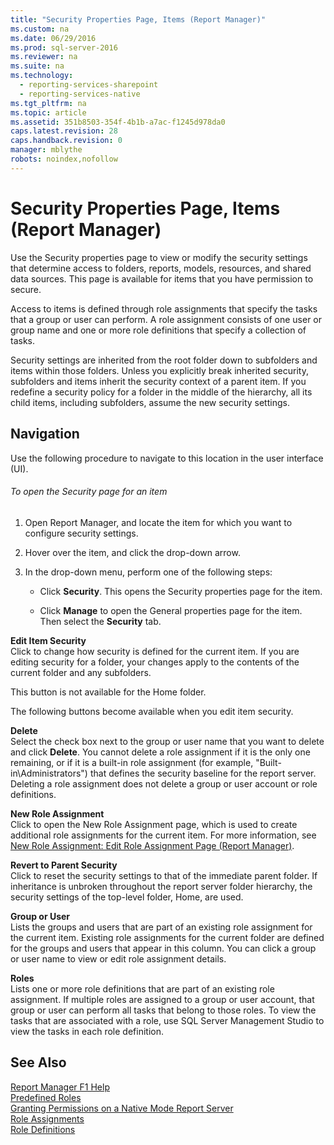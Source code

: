 ```yaml
---
title: "Security Properties Page, Items (Report Manager)"
ms.custom: na
ms.date: 06/29/2016
ms.prod: sql-server-2016
ms.reviewer: na
ms.suite: na
ms.technology: 
  - reporting-services-sharepoint
  - reporting-services-native
ms.tgt_pltfrm: na
ms.topic: article
ms.assetid: 351b8503-354f-4b1b-a7ac-f1245d978da0
caps.latest.revision: 28
caps.handback.revision: 0
manager: mblythe
robots: noindex,nofollow
---
```

# Security Properties Page, Items (Report Manager)
Use the Security properties page to view or modify the security settings that determine access to folders, reports, models, resources, and shared data sources. This page is available for items that you have permission to secure.  
  
 Access to items is defined through role assignments that specify the tasks that a group or user can perform. A role assignment consists of one user or group name and one or more role definitions that specify a collection of tasks.  
  
 Security settings are inherited from the root folder down to subfolders and items within those folders. Unless you explicitly break inherited security, subfolders and items inherit the security context of a parent item. If you redefine a security policy for a folder in the middle of the hierarchy, all its child items, including subfolders, assume the new security settings.  
  
## Navigation  
 Use the following procedure to navigate to this location in the user interface (UI).  
  
###### To open the Security page for an item  
  
1.  Open Report Manager, and locate the item for which you want to configure security settings.  
  
2.  Hover over the item, and click the drop-down arrow.  
  
3.  In the drop-down menu, perform one of the following steps:  
  
    -   Click **Security**. This opens the Security properties page for the item.  
  
    -   Click **Manage** to open the General properties page for the item. Then select the **Security** tab.  
  
 **Edit Item Security**  
 Click to change how security is defined for the current item. If you are editing security for a folder, your changes apply to the contents of the current folder and any subfolders.  
  
 This button is not available for the Home folder.  
  
 The following buttons become available when you edit item security.  
  
 **Delete**  
 Select the check box next to the group or user name that you want to delete and click **Delete**. You cannot delete a role assignment if it is the only one remaining, or if it is a built-in role assignment (for example, "Built-in\Administrators") that defines the security baseline for the report server. Deleting a role assignment does not delete a group or user account or role definitions.  
  
 **New Role Assignment**  
 Click to open the New Role Assignment page, which is used to create additional role assignments for the current item. For more information, see [New Role Assignment: Edit Role Assignment Page (Report Manager)](../Topic/New%20Role%20Assignment:%20Edit%20Role%20Assignment%20Page%20\(Report%20Manager\).md).  
  
 **Revert to Parent Security**  
 Click to reset the security settings to that of the immediate parent folder. If inheritance is unbroken throughout the report server folder hierarchy, the security settings of the top-level folder, Home, are used.  
  
 **Group or User**  
 Lists the groups and users that are part of an existing role assignment for the current item. Existing role assignments for the current folder are defined for the groups and users that appear in this column. You can click a group or user name to view or edit role assignment details.  
  
 **Roles**  
 Lists one or more role definitions that are part of an existing role assignment. If multiple roles are assigned to a group or user account, that group or user can perform all tasks that belong to those roles. To view the tasks that are associated with a role, use SQL Server Management Studio to view the tasks in each role definition.  
  
## See Also  
 [Report Manager F1 Help](../../Topics/TopicNameNotContainA/Report-Manager-F1-Help.md)   
 [Predefined Roles](../../Topics/TopicNameNotContainA/Predefined-Roles.md)   
 [Granting Permissions on a Native Mode Report Server](../../Topics/TopicNameContainA/Granting-Permissions-on-a-Native-Mode-Report-Server.md)   
 [Role Assignments](../../Topics/TopicNameNotContainA/Role-Assignments.md)   
 [Role Definitions](../../Topics/TopicNameNotContainA/Role-Definitions.md)